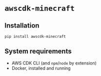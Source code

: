 # `awscdk-minecraft`

## Installation

`pip install awscdk-minecraft`

## System requirements

- AWS CDK CLI (and `npm`/`node` by extension)
- Docker, installed and running
